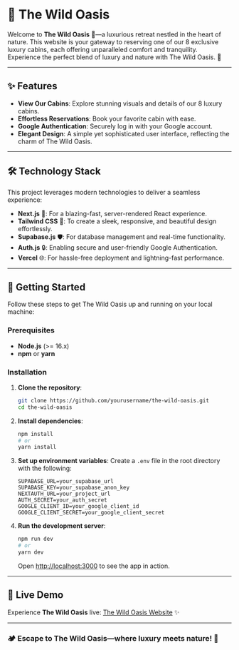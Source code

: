 # 🌴 The Wild Oasis

Welcome to **The Wild Oasis** 🌿—a luxurious retreat nestled in the heart of nature. This website is your gateway to reserving one of our 8 exclusive luxury cabins, each offering unparalleled comfort and tranquility. Experience the perfect blend of luxury and nature with The Wild Oasis. 🌟

---

## ✨ Features

- **View Our Cabins**: Explore stunning visuals and details of our 8 luxury cabins.
- **Effortless Reservations**: Book your favorite cabin with ease.
- **Google Authentication**: Securely log in with your Google account.
- **Elegant Design**: A simple yet sophisticated user interface, reflecting the charm of The Wild Oasis.

---

## 🛠️ Technology Stack

This project leverages modern technologies to deliver a seamless experience:

- **Next.js** 🚀: For a blazing-fast, server-rendered React experience.
- **Tailwind CSS** 🎨: To create a sleek, responsive, and beautiful design effortlessly.
- **Supabase.js** 🛡️: For database management and real-time functionality.
- **Auth.js** 🔒: Enabling secure and user-friendly Google Authentication.
- **Vercel** 🌐: For hassle-free deployment and lightning-fast performance.

---

## 🚀 Getting Started

Follow these steps to get The Wild Oasis up and running on your local machine:

### Prerequisites

- **Node.js** (>= 16.x)
- **npm** or **yarn**

### Installation

1. **Clone the repository**:
   ```bash
   git clone https://github.com/yourusername/the-wild-oasis.git
   cd the-wild-oasis
   ```

2. **Install dependencies**:
   ```bash
   npm install
   # or
   yarn install
   ```

3. **Set up environment variables**:
   Create a `.env` file in the root directory with the following:
   ```env
   SUPABASE_URL=your_supabase_url
   SUPABASE_KEY=your_supabase_anon_key
   NEXTAUTH_URL=your_project_url
   AUTH_SECRET=your_auth_secret
   GOOGLE_CLIENT_ID=your_google_client_id
   GOOGLE_CLIENT_SECRET=your_google_client_secret
   ```

4. **Run the development server**:
   ```bash
   npm run dev
   # or
   yarn dev
   ```
   Open [http://localhost:3000](http://localhost:3000) to see the app in action.

---

## 🌟 Live Demo

Experience **The Wild Oasis** live: [The Wild Oasis Website](https://the-wild-oasis-prod.vercel.app) ✨

---

### 🏕️ Escape to The Wild Oasis—where luxury meets nature! 🌿
